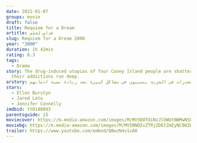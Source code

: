 ```yaml
---
date: 2021-01-07
groups: movie
draft: false
title: Requiem for a Dream
artitle: قداس لحلم
slug: Requiem for a Dream 2000
year: "2000"
duration: 1h 42min
rating: 8.3
tags:
  - Drama
story: The drug-induced utopias of four Coney Island people are shattered when
  their addictions run deep.
arstory: اربعة مدمنين مخدرات في الجزية يتسببون في مشاكل كبيرة بعد زيادة نسبة ادمانهم
stars:
  - Ellen Burstyn
  - Jared Leto
  - Jennifer Connelly
imdbid: tt0180093
parentsguide: 15
moviecover: https://m.media-amazon.com/images/M/MV5BOTdiNzJlOWUtNWMwNS00NmFlLWI0YTEtZmI3YjIzZWUyY2Y3XkEyXkFqcGdeQXVyNjU0OTQ0OTY@._V1_FMjpg_UY853_.jpg
moviebg: https://m.media-amazon.com/images/M/MV5BNDIxZTRjZDEtZmEyNC00ZWQ1LWI0YWQtZTI3ODNjMmYzNzhkXkEyXkFqcGdeQXVyNjUwNzk3NDc@._V1_FMjpg_UX1280_.jpg
trailer: https://www.youtube.com/embed/QBwzN4v1vA0
---
```

